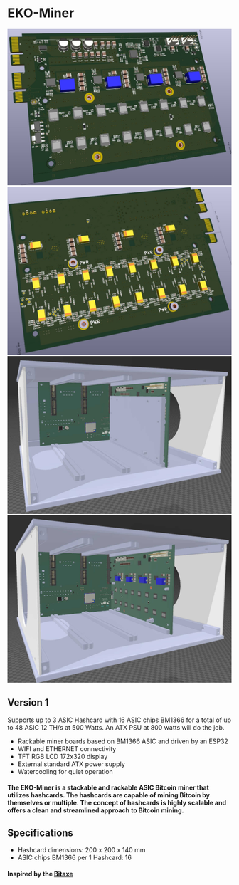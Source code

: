 # EKO-Miner
![hashcard](https://github.com/phil31/EKO-Miner/blob/main/images/hashcard1.jpg)
![hashcard](https://github.com/phil31/EKO-Miner/blob/main/images/hashcard2.jpg)
![hashcard](https://github.com/phil31/EKO-Miner/blob/main/images/3D_EKO_Miner_Wheatsink_V1.jpg)
![hashcard](https://github.com/phil31/EKO-Miner/blob/main/images/3D_EKO_Miner_WOheatsink_V1.jpg)

## Version 1

Supports up to 3 ASIC Hashcard with 16 ASIC chips BM1366 for a total of up to 48 ASIC 12 TH/s at 500 Watts. An ATX PSU at 800 watts will do the job.

- Rackable miner boards based on BM1366 ASIC and driven by an ESP32
- WIFI and ETHERNET connectivity
- TFT RGB LCD 172x320 display
- External standard ATX power supply
- Watercooling for quiet operation

#### The EKO-Miner is a stackable and rackable ASIC Bitcoin miner that utilizes hashcards. The hashcards are capable of mining Bitcoin by themselves or multiple. The concept of hashcards is highly scalable and offers a clean and streamlined approach to Bitcoin mining.

## Specifications

- Hashcard dimensions: 200 x 200 x 140 mm
- ASIC chips BM1366 per 1 Hashcard: 16

#### Inspired by the [Bitaxe](https://github.com/skot/bitaxe)

